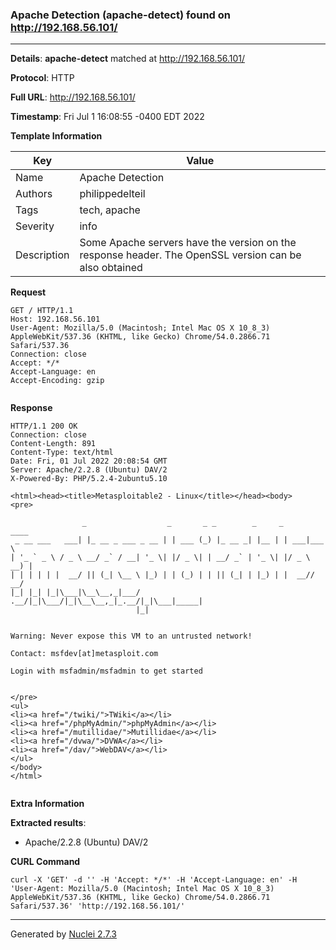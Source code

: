 ### Apache Detection (apache-detect) found on http://192.168.56.101/
---
**Details**: **apache-detect**  matched at http://192.168.56.101/

**Protocol**: HTTP

**Full URL**: http://192.168.56.101/

**Timestamp**: Fri Jul 1 16:08:55 -0400 EDT 2022

**Template Information**

| Key | Value |
|---|---|
| Name | Apache Detection |
| Authors | philippedelteil |
| Tags | tech, apache |
| Severity | info |
| Description | Some Apache servers have the version on the response header. The OpenSSL version can be also obtained |

**Request**
```http
GET / HTTP/1.1
Host: 192.168.56.101
User-Agent: Mozilla/5.0 (Macintosh; Intel Mac OS X 10_8_3) AppleWebKit/537.36 (KHTML, like Gecko) Chrome/54.0.2866.71 Safari/537.36
Connection: close
Accept: */*
Accept-Language: en
Accept-Encoding: gzip


```

**Response**
```http
HTTP/1.1 200 OK
Connection: close
Content-Length: 891
Content-Type: text/html
Date: Fri, 01 Jul 2022 20:08:54 GMT
Server: Apache/2.2.8 (Ubuntu) DAV/2
X-Powered-By: PHP/5.2.4-2ubuntu5.10

<html><head><title>Metasploitable2 - Linux</title></head><body>
<pre>

                _                  _       _ _        _     _      ____  
 _ __ ___   ___| |_ __ _ ___ _ __ | | ___ (_) |_ __ _| |__ | | ___|___ \ 
| '_ ` _ \ / _ \ __/ _` / __| '_ \| |/ _ \| | __/ _` | '_ \| |/ _ \ __) |
| | | | | |  __/ || (_| \__ \ |_) | | (_) | | || (_| | |_) | |  __// __/ 
|_| |_| |_|\___|\__\__,_|___/ .__/|_|\___/|_|\__\__,_|_.__/|_|\___|_____|
                            |_|                                          


Warning: Never expose this VM to an untrusted network!

Contact: msfdev[at]metasploit.com

Login with msfadmin/msfadmin to get started


</pre>
<ul>
<li><a href="/twiki/">TWiki</a></li>
<li><a href="/phpMyAdmin/">phpMyAdmin</a></li>
<li><a href="/mutillidae/">Mutillidae</a></li>
<li><a href="/dvwa/">DVWA</a></li>
<li><a href="/dav/">WebDAV</a></li>
</ul>
</body>
</html>


```

**Extra Information**

**Extracted results**:

- Apache/2.2.8 (Ubuntu) DAV/2



**CURL Command**
```
curl -X 'GET' -d '' -H 'Accept: */*' -H 'Accept-Language: en' -H 'User-Agent: Mozilla/5.0 (Macintosh; Intel Mac OS X 10_8_3) AppleWebKit/537.36 (KHTML, like Gecko) Chrome/54.0.2866.71 Safari/537.36' 'http://192.168.56.101/'
```
---
Generated by [Nuclei 2.7.3](https://github.com/projectdiscovery/nuclei)